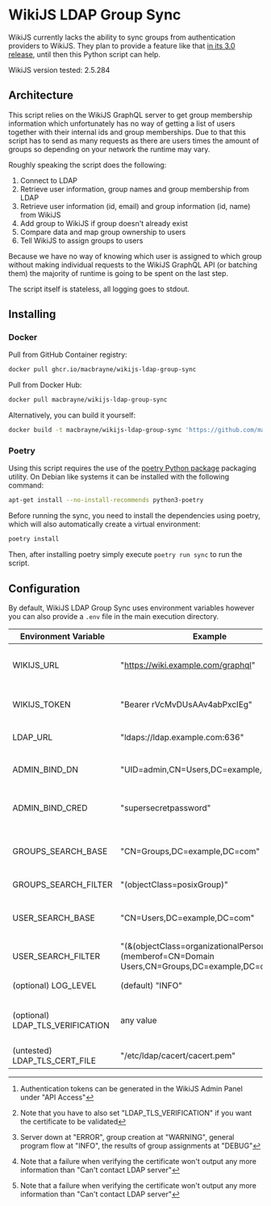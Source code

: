 # WikiJS LDAP Group Sync

WikiJS currently lacks the ability to sync groups from authentication providers to WikiJS.
They plan to provide a feature like that [in its 3.0 release](https://js.wiki/feedback/p/group-mapping), until then this Python script can help.

WikiJS version tested: 2.5.284

## Architecture

This script relies on the WikiJS GraphQL server to get group membership information which unfortunately has no way of getting a list of users
together with their internal ids and group memberships.
Due to that this script has to send as many requests as there are users times the amount of groups so depending on your network the runtime may vary.

Roughly speaking the script does the following:

1. Connect to LDAP
2. Retrieve user information, group names and group membership from LDAP
3. Retrieve user information (id, email) and group information (id, name) from WikiJS
4. Add group to WikiJS if group doesn't already exist
5. Compare data and map group ownership to users
6. Tell WikiJS to assign groups to users

Because we have no way of knowing which user is assigned to which group without making individual requests to the WikiJS GraphQL API (or batching them) the majority of runtime is going to be spent on the last step.

The script itself is stateless, all logging goes to stdout.

## Installing

### Docker

Pull from GitHub Container registry:
```bash
docker pull ghcr.io/macbrayne/wikijs-ldap-group-sync
```
Pull from Docker Hub:
```bash
docker pull macbrayne/wikijs-ldap-group-sync
 ```

Alternatively, you can build it yourself:
```bash
docker build -t macbrayne/wikijs-ldap-group-sync 'https://github.com/macbrayne/wikijs-ldap-group-sync.git#main'
```

### Poetry

Using this script requires the use of the [poetry Python
package](https://python-poetry.org/) packaging utility. On Debian like systems
it can be installed with the following command:

```bash
apt-get install --no-install-recommends python3-poetry
```

Before running the sync, you need to install the dependencies using poetry,
which will also automatically create a virtual environment:

```bash
poetry install
```

Then, after installing poetry simply execute `poetry run sync` to run the script.

## Configuration

By default, WikiJS LDAP Group Sync uses environment variables however you can also provide a `.env` file in the main execution directory.

| Environment Variable             | Example                                                                                       | Meaning                                                    |
|----------------------------------|-----------------------------------------------------------------------------------------------|------------------------------------------------------------|
| WIKIJS_URL                       | "https://wiki.example.com/graphql"                                                            | URL of the WikiJS GraphQL endpoint                         |
| WIKIJS_TOKEN                     | "Bearer rVcMvDUsAAv4abPxcIEg"                                                                 | Used for authenticating to GraphQL [^1]                    |
| LDAP_URL                         | "ldaps://ldap.example.com:636"                                                                | URL of the LDAP Server [^2]                                |
| ADMIN_BIND_DN                    | "UID=admin,CN=Users,DC=example,DC=com"                                                        | DN used for authenticating to LDAP                         |
| ADMIN_BIND_CRED                  | "supersecretpassword"                                                                         | Password used for authenticating to LDAP                   |
| GROUPS_SEARCH_BASE               | "CN=Groups,DC=example,DC=com"                                                                 | LDAP base groups will be searched for under                |
| GROUPS_SEARCH_FILTER             | "(objectClass=posixGroup)"                                                                    | LDAP group search filter                                   |
| USER_SEARCH_BASE                 | "CN=Users,DC=example,DC=com"                                                                  | LDAP base users will be searched for under                 |
| USER_SEARCH_FILTER               | "(&(objectClass=organizationalPerson)(memberof=CN=Domain Users,CN=Groups,DC=example,DC=com))" | LDAP user search filter                                    |
| (optional) LOG_LEVEL             | (default) "INFO"                                                                              | Log level to be used [^3]                                  |
| (optional) LDAP_TLS_VERIFICATION | any value                                                                                     | If this value is set the certificate will be verified [^4] |
| (untested) LDAP_TLS_CERT_FILE    | "/etc/ldap/cacert/cacert.pem"                                                                 | Path to a certificate [^4]                                 |


[^1]: Authentication tokens can be generated in the WikiJS Admin Panel under "API Access"

[^2]: Note that you have to also set "LDAP_TLS_VERIFICATION" if you want the certificate to be validated

[^3]: Server down at "ERROR", group creation at "WARNING", general program flow at "INFO", the results of group assignments at "DEBUG"

[^4]: Note that a failure when verifying the certificate won't output any more information than "Can't contact LDAP server"
